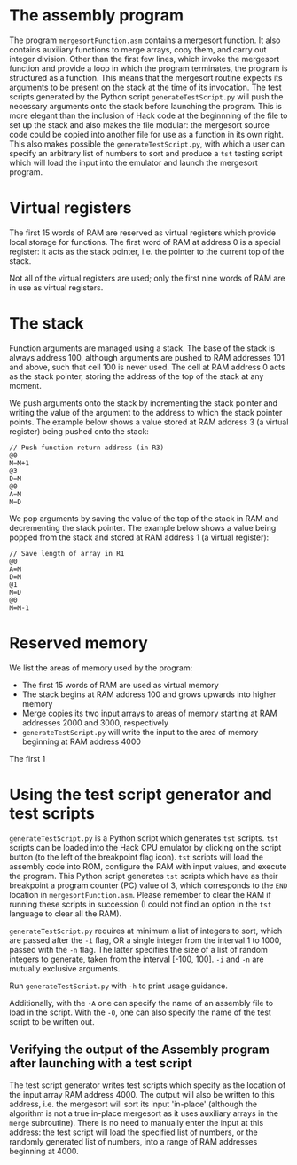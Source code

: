 # The assembly program

The program `mergesortFunction.asm` contains a mergesort function. It also contains auxiliary functions to merge arrays, copy them, and carry out integer division. Other than the first few lines, which invoke the mergesort function and provide a loop in which the program terminates, the program is structured as a function. This means that the mergesort routine expects its arguments to be present on the stack at the time of its invocation. The test scripts generated by the Python script `generateTestScript.py` will push the necessary arguments onto the stack before launching the program. This is more elegant than the inclusion of Hack code at the beginnning of the file to set up the stack and also makes the file modular: the mergesort source code could be copied into another file for use as a function in its own right. This also makes possible the `generateTestScript.py`, with which a user can specify an arbitrary list of numbers to sort and produce a `tst` testing script which will load the input into the emulator and launch the mergesort program.

# Virtual registers

The first 15 words of RAM are reserved as virtual registers which provide local storage for functions. The first word of RAM at address 0 is a special register: it acts as the stack pointer, i.e. the pointer to the current top of the stack.

Not all of the virtual registers are used; only the first nine words of RAM are in use as virtual registers.

# The stack

Function arguments are managed using a stack. The base of the stack is always address 100, although arguments are pushed to RAM addresses 101 and above, such that cell 100 is never used. The cell at RAM address 0 acts as the stack pointer, storing the address of the top of the stack at any moment.

We push arguments onto the stack by incrementing the stack pointer and writing the value of the argument to the address to which the stack pointer points. The example below shows a value stored at RAM address 3 (a virtual register) being pushed onto the stack:

	// Push function return address (in R3)
	@0
	M=M+1
	@3
	D=M
	@0
	A=M
	M=D

We pop arguments by saving the value of the top of the stack in RAM and decrementing the stack pointer. The example below shows a value being popped from the stack and stored at RAM address 1 (a virtual register):

	// Save length of array in R1
	@0
	A=M
	D=M
	@1
	M=D
	@0
	M=M-1	

# Reserved memory

We list the areas of memory used by the program:

* The first 15 words of RAM are used as virtual memory
* The stack begins at RAM address 100 and grows upwards into higher memory
* Merge copies its two input arrays to areas of memory starting at RAM addresses 2000 and 3000, respectively
* `generateTestScript.py` will write the input to the area of memory beginning at RAM address 4000

The first 1

# Using the test script generator and test scripts

`generateTestScript.py` is a Python script which generates `tst` scripts. `tst` scripts can be loaded into the Hack CPU emulator by clicking on the script button (to the left of the breakpoint flag icon). `tst` scripts will load the assembly code into ROM, configure the RAM with input values, and execute the program. This Python script generates `tst` scripts which have as their breakpoint a program counter (PC) value of 3, which corresponds to the `END` location in `mergesortFunction.asm`. Please remember to clear the RAM if running these scripts in succession (I could not find an option in the `tst` language to clear all the RAM).

`generateTestScript.py` requires at minimum a list of integers to sort, which are passed after the `-i` flag, OR a single integer from the interval 1 to 1000, passed with the `-n` flag. The latter specifies the size of a list of random integers to generate, taken from the interval [-100, 100]. `-i` and `-n` are mutually exclusive arguments.

Run `generateTestScript.py` with `-h` to print usage guidance.

Additionally, with the `-A` one can specify the name of an assembly file to load in the script. With the `-O`, one can also specify the name of the test script to be written out.

## Verifying the output of the Assembly program after launching with a test script

The test script generator writes test scripts which specify as the location of the input array RAM address 4000. The output will also be written to this address, i.e. the mergesort will sort its input 'in-place' (although the algorithm is not a true in-place mergesort as it uses auxiliary arrays in the `merge` subroutine). There is no need to manually enter the input at this address: the test script will load the specified list of numbers, or the randomly generated list of numbers, into a range of RAM addresses beginning at 4000.
